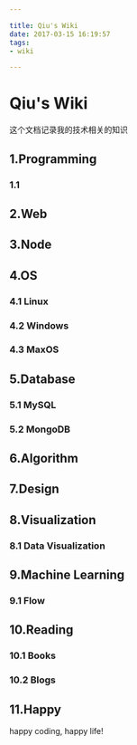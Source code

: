```yaml
---

title: Qiu's Wiki
date: 2017-03-15 16:19:57
tags:
- wiki

---
```


# Qiu's Wiki

这个文档记录我的技术相关的知识

## 1.Programming

### 1.1 



## 2.Web

## 3.Node

## 4.OS

### 4.1 Linux

### 4.2 Windows

### 4.3 MaxOS

## 5.Database

### 5.1 MySQL

### 5.2 MongoDB

## 6.Algorithm

## 7.Design



## 8.Visualization

### 8.1 Data Visualization

## 9.Machine Learning

### 9.1 Flow

## 10.Reading

### 10.1 Books

### 10.2 Blogs

## 11.Happy

happy coding, happy life!
